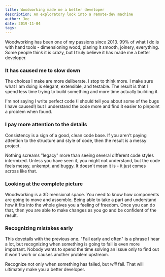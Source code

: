 ```yaml
---
title: Woodworking made me a better developer
description: An exploratory look into a remote-dev machine
author: Joe
date: 2019-11-04
tags:
---
```

Woodworking has been one of my passions since 2013. 99% of what I do is with hand tools - dimensioning wood, planing it smooth, joinery, everything. Some people think it is crazy, but I truly believe it has made me a better developer.

### It has caused me to slow down

The choices I make are more deliberate. I stop to think more. I make sure what I am doing is elegant, extensible, and testable. The result is that I spend less time trying to build something and more time actually building it.

I'm not saying I write perfect code (I should tell you about some of the bugs I have caused!) but I understand the code more and find it easier to pinpoint a problem when found.

### I pay more attention to the details

Consistency is a sign of a good, clean code base. If you aren't paying attention to the structure and style of code, then the result is a messy project.

Nothing screams "legacy" more than seeing several different code styles intermixed. Unless you have seen it, you might not understand, but the code feels messy, unkempt, and buggy. It doesn't mean it is - it just comes across like that.

### Looking at the complete picture

Woodworking is a 3Dimensional space. You need to know how components are going to move and assemble. Being able to take a part and understand how it fits into the whole gives you a feeling of freedom. Once you can do that, then you are able to make changes as you go and be confident of the result.

### Recognizing mistakes early

This dovetails with the previous one. "Fail early and often" is a phrase I hear a lot, but recognizing when something is going to fail is even more important. Nobody wants to spend the time solving an issue only to find out it won't work or causes another problem upstream.

Recognize not only when something has failed, but *will* fail. That will ultimately make you a better developer.
